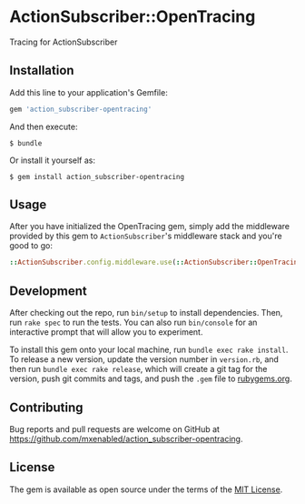 # ActionSubscriber::OpenTracing

Tracing for ActionSubscriber

## Installation

Add this line to your application's Gemfile:

```ruby
gem 'action_subscriber-opentracing'
```

And then execute:

    $ bundle

Or install it yourself as:

    $ gem install action_subscriber-opentracing

## Usage

After you have initialized the OpenTracing gem, simply add the middleware
provided by this gem to `ActionSubscriber`'s middleware stack and you're good
to go:

```ruby
::ActionSubscriber.config.middleware.use(::ActionSubscriber::OpenTracing::Middleware)
```

## Development

After checking out the repo, run `bin/setup` to install dependencies. Then, run
`rake spec` to run the tests. You can also run `bin/console` for an interactive
prompt that will allow you to experiment.

To install this gem onto your local machine, run `bundle exec rake install`. To
release a new version, update the version number in `version.rb`, and then run
`bundle exec rake release`, which will create a git tag for the version, push
git commits and tags, and push the `.gem` file to
[rubygems.org](https://rubygems.org).

## Contributing

Bug reports and pull requests are welcome on GitHub at
https://github.com/mxenabled/action_subscriber-opentracing.

## License

The gem is available as open source under the terms of the [MIT
License](https://opensource.org/licenses/MIT).
